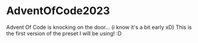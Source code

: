 # AdventOfCode2023
Advent Of Code is knocking on the door... (i know it's a bit early xD)  This is the first version of the preset I will be using! :D
